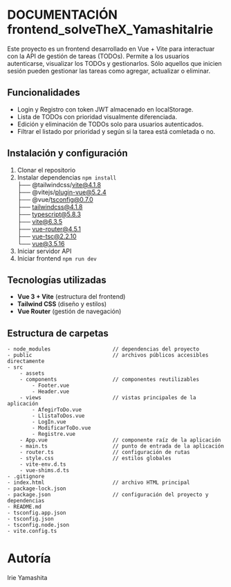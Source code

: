 # DOCUMENTACIÓN frontend_solveTheX_YamashitaIrie

Este proyecto es un frontend desarrollado en Vue + Vite para interactuar con la API de gestión de tareas (TODOs). Permite a los usuarios autenticarse, visualizar los TODOs y gestionarlos. Sólo aquellos que inicien sesión pueden gestionar las tareas como agregar, actualizar o eliminar. 

## Funcionalidades
+ Login y Registro con token JWT almacenado en localStorage.
+ Lista de TODOs con prioridad visualmente diferenciada.
+ Edición y eliminación de TODOs solo para usuarios autenticados.
+ Filtrar el listado por prioridad y según si la tarea está comletada o no.

## Instalación y configuración
1. Clonar el repositorio
2. Instalar dependencias `npm install`  
    ├── @tailwindcss/vite@4.1.8    
    ├── @vitejs/plugin-vue@5.2.4   
    ├── @vue/tsconfig@0.7.0    
    ├── tailwindcss@4.1.8  
    ├── typescript@5.8.3  
    ├── vite@6.3.5  
    ├── vue-router@4.5.1  
    ├── vue-tsc@2.2.10  
    └── vue@3.5.16  
3. Iniciar servidor API
4. Iniciar frontend `npm run dev`


## Tecnologías utilizadas
+ **Vue 3 + Vite** (estructura del frontend)
+ **Tailwind CSS** (diseño y estilos)
+ **Vue Router** (gestión de navegación)


## Estructura de carpetas
```
- node_modules                    // dependencias del proyecto
- public                          // archivos públicos accesibles directamente
- src
    - assets
    - components                  // componentes reutilizables
        - Footer.vue
        - Header.vue
    - views                       // vistas principales de la aplicación
        - AfegirToDo.vue
        - LlistaToDos.vue
        - LogIn.vue
        - ModificarToDo.vue
        - Registre.vue
    - App.vue                     // componente raíz de la aplicación
    - main.ts                     // punto de entrada de la aplicación
    - router.ts                   // configuración de rutas
    - style.css                   // estilos globales
    - vite-env.d.ts               
    - vue-shims.d.ts              
- .gitignore                      
- index.html                      // archivo HTML principal
- package-lock.json               
- package.json                    // configuración del proyecto y dependencias
- README.md                       
- tsconfig.app.json               
- tsconfig.json                   
- tsconfig.node.json             
- vite.config.ts 
```


# Autoría
Irie Yamashita